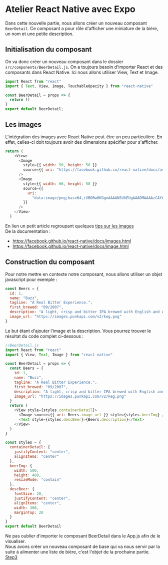 # Atelier React Native avec Expo

Dans cette nouvelle partie, nous allons créer un nouveau composant `BeerDetail`. Ce composant a pour rôle d'afficher une miniature de la bière, un nom et une petite description.

## Initialisation du composant
On va donc créer un nouveau composant dans le dossier `src/components/BeerDetail.js`. On a toujours besoin d'importer React et des composants dans React Native. Ici nous allons utiliser View, Text et Image.
```javascript
import React from "react"
import { Text, View, Image, TouchableOpacity } from "react-native"

const BeerDetail = props => {
  return ()
}
export default BeerDetail;
```

## Les images
L'intégration des images avec React Native peut-être un peu particulière. En effet, celles-ci doit toujours avoir des dimensions spécifier pour s'afficher.
```javascript
return (
    <View>
      <Image
        style={{ width: 50, height: 50 }}
        source={{ uri: "https://facebook.github.io/react-native/docs/assets/favicon.png" }}
      />
      <Image
        style={{ width: 66, height: 58 }}
        source={{
          uri:
            "data:image/png;base64,iVBORw0KGgoAAAANSUhEUgAAADMAAAAzCAYAAAA6oTAqAAAAEXRFWHRTb2Z0d2FyZQBwbmdjcnVzaEB1SfMAAABQSURBVGje7dSxCQBACARB+2/ab8BEeQNhFi6WSYzYLYudDQYGBgYGBgYGBgYGBgYGBgZmcvDqYGBgmhivGQYGBgYGBgYGBgYGBgYGBgbmQw+P/eMrC5UTVAAAAABJRU5ErkJggg=="
        }}
      />
    </View>
  )
```
En lien un petit article regroupant quelques <a href="https://medium.com/the-react-native-log/tips-for-react-native-images-or-saying-goodbye-to-trial-and-error-b2baaf0a1a4d" target="_blank">tips sur les images</a>  
De la documentation : 
- <a href="https://facebook.github.io/react-native/docs/images.html" target="_blank">https://facebook.github.io/react-native/docs/images.html</a>  
- <a href="https://facebook.github.io/react-native/docs/image.html" target="_blank">https://facebook.github.io/react-native/docs/image.html</a>  

## Construction du composant

Pour notre mettre en contexte notre composant, nous allons utiliser un objet javascript pour exemple : 
```javascript
const Beers = {
  id: 1,
  name: "Buzz",
  tagline: "A Real Bitter Experience.",
  first_brewed: "09/2007",
  description: "A light, crisp and bitter IPA brewed with English and American hops. A small batch brewed only once.",
  image_url: "https://images.punkapi.com/v2/keg.png"
}
```
Le but étant d'ajouter l'image et la description. 
Vous pourrez trouver le résultat du code complet ci-dessous :
```javascript   
//BeerDetail.js
import React from "react"
import { View, Text, Image } from "react-native"

const BeerDetail = props => {
  const Beers = {
    id: 1,
    name: "Buzz",
    tagline: "A Real Bitter Experience.",
    first_brewed: "09/2007",
    description: "A light, crisp and bitter IPA brewed with English and American hops. A small batch brewed only once.",
    image_url: "https://images.punkapi.com/v2/keg.png"
  }
  return (
    <View style={styles.containerDetail}>
      <Image source={{ uri: Beers.image_url }} style={styles.beerImg} />
      <Text style={styles.descBeer}>{Beers.description}</Text>
    </View>
  )
}

const styles = {
  containerDetail: {
    justifyContent: "center",
    alignItems: "center"
  },
  beerImg: {
    width: 500,
    height: 400,
    resizeMode: "contain"
  },
  descBeer: {
    fontSize: 20,
    justifyContent: "center",
    alignItems: "center",
    width: 300,
    marginTop: 20
  }
}
export default BeerDetail
```
Ne pas oublier d'importer le composant BeerDetail dans le App.js afin de le visualiser.  
Nous avons créer un nouveau composant de base qui va nous servir par la suite à alimenter une liste de bière, c'est l'objet de la prochaine partie. <a href="https://github.com/BrestJS/atelierrn/tree/step3">Step3</a>
